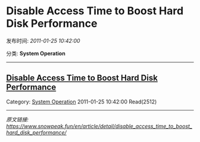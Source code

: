 # Disable Access Time to Boost Hard Disk Performance

发布时间: *2011-01-25 10:42:00*

分类: __System Operation__

---------

## [Disable Access Time to Boost Hard Disk Performance](/en/article/detail/disable_access_time_to_boost_hard_disk_performance/)

Category: [System Operation](/en/article/category/system_operation/) 2011-01-25 10:42:00 Read(2512)


---
*原文链接: https://www.snowpeak.fun/en/article/detail/disable_access_time_to_boost_hard_disk_performance/*

